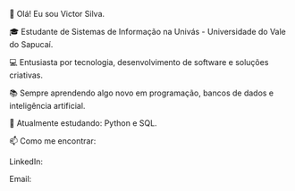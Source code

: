 👋 Olá! Eu sou Victor Silva.

🎓 Estudante de Sistemas de Informação na Univás - Universidade do Vale do Sapucaí.

💻 Entusiasta por tecnologia, desenvolvimento de software e soluções criativas.

📚 Sempre aprendendo algo novo em programação, bancos de dados e inteligência artificial.

🌱 Atualmente estudando: Python e SQL.

📫 Como me encontrar:

LinkedIn:

Email:
